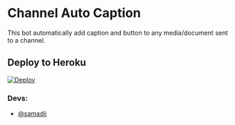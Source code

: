 # Channel Auto Caption 

This bot automatically add caption and button to any media/document sent to a channel.

## Deploy to Heroku

[![Deploy](https://www.herokucdn.com/deploy/button.svg)](https://heroku.com/deploy?template=https://github.com/axmautofilterbot/autocaptionpy)


### Devs: 
- [@samadii](https://github.com/samadii)
